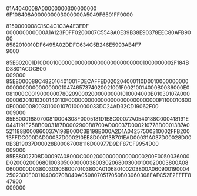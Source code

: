 01A4040008A00000000300000000  
6F108408A000000003000000A5049F6501FF9000  

8150000008C15C4C1C3A4E3FDF  
000000000000A1A123F0FF0200007C5548A0E39B38E90378EEC80AFB9000  
8582010010DF6495A02DDFC634C5B246E5993AB4F7  
9000  

85E602001D10D0010000000000000000000000000001000000002F184BD8801ACDCB00  
009000  
85E8000088C482016401001FDECAFFED020204000110D00100000000000000000000000000010474657374020021001F00210014000B0036000E0081000C001900000078020900020000000001010004000B01030107A00000006201010300140110F0000000000000000000000000000F11000106000E0000008003010001070100000033DC24AD32CD19062F00  
009000  
85E80001880700810004308F0005181D1E8C00077A0540188C000418191E0441191E258B0003187D0002900B8700AD00037D000210778D00013B7A0521188B000860037A198B000C3B198B000A2D1A04257500310002FFB2001BFFDC000DAD00037D000210EE8D00013B701EAD00031A037D00028D000B3B19037D00028B00067008116D00977D9DF87CF9954D00  
009000  
85E88002708D00097A08000C0002000000000000000200F0050036000D02000200068010030500000003800302068003000100020003800A080600000D038003030680070103800A010680100203800A0609001900042502300E00110406070B040A0508070517050B03060308EAFC52E2EEFF847900  
009000  
